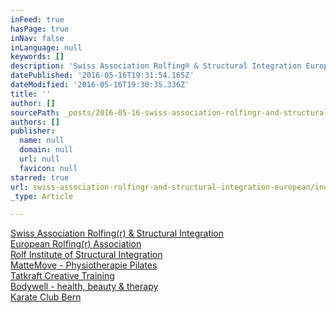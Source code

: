 ```yaml
---
inFeed: true
hasPage: true
inNav: false
inLanguage: null
keywords: []
description: 'Swiss Association Rolfing® & Structural Integration European Rolfing® Association Rolf Institute of Structural Integration MatteMove - Physiotherapie Pilates Tatkraft Creative Training Bodywell - health, beauty & therapy Karate Club Bern'
datePublished: '2016-05-16T19:31:54.165Z'
dateModified: '2016-05-16T19:30:35.336Z'
title: ''
author: []
sourcePath: _posts/2016-05-16-swiss-association-rolfingr-and-structural-integration-european.md
authors: []
publisher:
  name: null
  domain: null
  url: null
  favicon: null
starred: true
url: swiss-association-rolfingr-and-structural-integration-european/index.html
_type: Article

---
```

[Swiss Association Rolfing(r) & Structural Integration][0]  
[European Rolfing(r) Association][1]  
[Rolf Institute of Structural Integration][2]  
[MatteMove - Physiotherapie Pilates][3]  
[Tatkraft Creative Training][4]  
[Bodywell - health, beauty & therapy][5]  
[Karate Club Bern][6]

[0]: http://www.rolfing.ch/
[1]: http://www.rolfing.org/index.php?id=18&L=2
[2]: http://www.rolf.org/
[3]: http://www.mattemove.ch/
[4]: http://www.tatkraft-training.ch/index.php
[5]: http://www.body-well.ch/
[6]: http://www.karateclubbern.ch/kcb